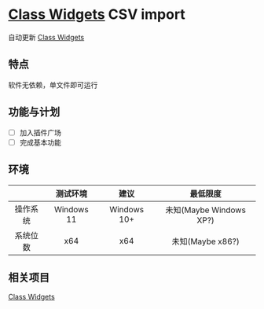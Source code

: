 # [Class Widgets](https://github.com/Class-Widgets/Class-Widgets) CSV import
自动更新 [Class Widgets](https://github.com/Class-Widgets/Class-Widgets)


## 特点
软件无依赖，单文件即可运行

## 功能与计划
- [ ] 加入插件广场
- [ ] 完成基本功能

## 环境
||测试环境|建议|最低限度|
|:-:|:-:|:-:|:-:|
|操作系统|Windows 11|Windows 10+|未知(Maybe Windows XP?)|
|系统位数|x64|x64|未知(Maybe x86?)|

## 相关项目
[Class Widgets](https://github.com/Class-Widgets/Class-Widgets)
